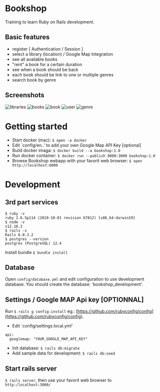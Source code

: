 # Bookshop
Training to learn Ruby on Rails development.

## Basic features
- register [ Authentication / Session ]
- select a library (location) / Google Map Integration
- see all available books
- "rent" a book for a certain duration
- see when a book should be back
- each book should be link to one or multiple genres
- search book by genre

## Screenshots
![libraries](https://raw.githubusercontent.com/karouman/bookshop/blob/master/screenshots/libraries.png)
![books](https://raw.githubusercontent.com/karouman/bookshop/blob/master/screenshots/books.png)
![book](https://raw.githubusercontent.com/karouman/bookshop/blob/master/screenshots/book.png)
![user](https://raw.githubusercontent.com/karouman/bookshop/blob/master/screenshots/user.png)
![genre](https://raw.githubusercontent.com/karouman/bookshop/blob/master/screenshots/genre.png)

# Getting started
- Start docker (mac): `$ open -a docker`
- Edit `config/en..' to add your own Google Map API Key [optional]
- Build docker imaga: `$ docker build --a bookshop:1.0`
- Run docker container: `$ docker run --publish 8000:3000 bookshop:1.0`
- Browse Bookshop webapp with your favorit web browser: `$ open http://localhost:8000`

# Development
## 3rd part services
```shell
$ ruby -v
ruby 2.6.5p114 (2019-10-01 revision 67812) [x86_64-darwin19]
$ node -v
v12.16.2
$ rails -v
Rails 6.0.3.2
$ postgres --version
postgres (PostgreSQL) 12.4
```

Install bundle `$ bundle install`

## Database
Open `config/database.yml` and edit configuration to use development database. You should create the database: 'bookshop_development'.

## Settings / Google MAP Api key [OPTIONNAL]
Run `$ rails g config:install` eg.: [https://github.com/rubyconfig/config](https://github.com/rubyconfig/config).

- Edit `config/settings.local.yml'
```
api:
  googlemap: "YOUR_GOOGLE_MAP_API_KEY"
```

- Init database: `$ rails db:migrate`
- Add sample data for development: `$ rails db:seed`

## Start rails server
`$ rails server`, then use your favorit web browser to `http:/localhost:3000/`
